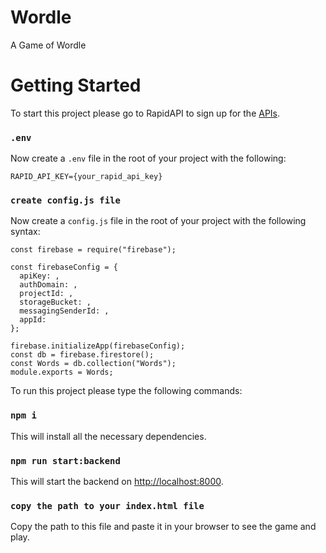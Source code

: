 # Wordle
A Game of Wordle 


# Getting Started

To start this project please go to RapidAPI to sign up for the [APIs](https://bit.ly/rapidapi-hub). 



### `.env`
Now create a `.env` file in the root of your project with the following:

```
RAPID_API_KEY={your_rapid_api_key}
```

### `create config.js file`
Now create a `config.js` file in the root of your project with the following syntax:

```
const firebase = require("firebase");

const firebaseConfig = {
  apiKey: ,
  authDomain: ,
  projectId: ,
  storageBucket: ,
  messagingSenderId: ,
  appId: 
};

firebase.initializeApp(firebaseConfig);
const db = firebase.firestore();
const Words = db.collection("Words");
module.exports = Words;

```

To run this project please type the following commands:

### `npm i`

This will install all the necessary dependencies.

### `npm run start:backend`

This will start the backend on  [http://localhost:8000](http://localhost:8000).

### `copy the path to your index.html file`

Copy the path to this file and paste it in your browser to see the game and play.
